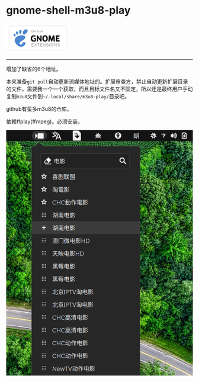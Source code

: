 # gnome-shell-m3u8-play

[<img alt="" height="80" src="https://raw.githubusercontent.com/andyholmes/gnome-shell-extensions-badge/master/get-it-on-ego.svg?sanitize=true">](https://extensions.gnome.org/extension/4824/m3u8-play/)

---

增加了缺省的6个地址。

本来准备`git pull`自动更新流媒体地址的。扩展审查方，禁止自动更新扩展目录的文件，需要我一个一个获取，而且目标文件名又不固定，所以还是最终用户手动复制`m3u8`文件到`~/.local/share/m3u8-play/`目录吧。

github有蛮多m3u8的仓库。

依赖ffplay(ffmpeg)。必须安装。

![](screenshot.png)
